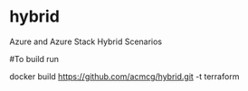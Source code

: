 # hybrid
Azure and Azure Stack Hybrid Scenarios

#To build run 

docker build https://github.com/acmcg/hybrid.git -t terraform

